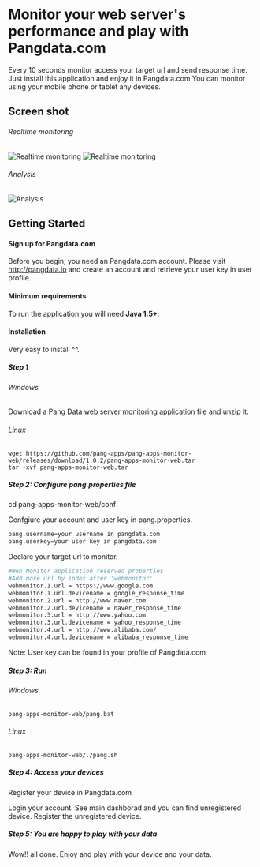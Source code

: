 # Monitor your web server's performance and play with Pangdata.com

Every 10 seconds monitor access your target url and send response time. Just install this application and enjoy it in Pangdata.com
You can monitor using your mobile phone or tablet any devices.

## Screen shot
###### Realtime monitoring ######
![Realtime monitoring](https://github.com/pang-apps/pang-apps-monitor-web/blob/master/screen-shot.png "Realtime monitoring")
![Realtime monitoring](https://github.com/pang-apps/pang-apps-monitor-web/blob/master/screen-shot-3.png "Realtime monitoring")

###### Analysis ######
![Analysis](https://github.com/pang-apps/pang-apps-monitor-web/blob/master/screen-shot-2.png "Analysis")

## Getting Started
#### Sign up for Pangdata.com ####
Before you begin, you need an Pangdata.com account. 
Please visit <a href="http://pangdata.io" target="_blank">http://pangdata.io</a> and create an account and retrieve your user key in user profile.

#### Minimum requirements ####
To run the application you will need **Java 1.5+**.

#### Installation ####
Very easy to install ^^.

##### Step 1 #####

###### Windows ######
Download a <a href="https://github.com/pang-apps/pang-apps-monitor-web/releases/download/1.0.2/pang-apps-monitor-web.zip">Pang Data web server monitoring application</a> file and unzip it.

###### Linux ######
``` 
wget https://github.com/pang-apps/pang-apps-monitor-web/releases/download/1.0.2/pang-apps-monitor-web.tar
tar -xvf pang-apps-monitor-web.tar
``` 
##### Step 2: Configure pang.properties file #####
cd pang-apps-monitor-web/conf

Confgiure your account and user key in pang.properties.
```bash
pang.username=your username in pangdata.com
pang.userkey=your user key in pangdata.com
``` 
Declare your target url to monitor.
```bash
#Web Monitor application reserved properties
#Add more url by index after 'webmonitor'
webmonitor.1.url = https://www.google.com
webmonitor.1.url.devicename = google_response_time
webmonitor.2.url = http://www.naver.com
webmonitor.2.url.devicename = naver_response_time
webmonitor.3.url = http://www.yahoo.com
webmonitor.3.url.devicename = yahoo_response_time
webmonitor.4.url = http://www.alibaba.com/
webmonitor.4.url.devicename = alibaba_response_time
``` 

Note: User key can be found in your profile of Pangdata.com
##### Step 3: Run #####
###### Windows ######
``` 
pang-apps-monitor-web/pang.bat
``` 
###### Linux ######
``` 
pang-apps-monitor-web/./pang.sh
``` 
##### Step 4: Access your devices #####
Register your device in Pangdata.com

Login your account.
See main dashborad and you can find unregistered device.
Register the unregistered device.

##### Step 5: You are happy to play with your data #####
Wow!! all done. Enjoy and play with your device and your data.
